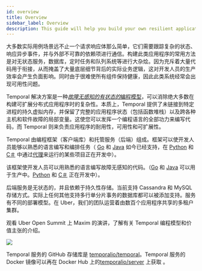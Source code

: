 ```yaml
---
id: overview
title: Overview
sidebar_label: Overview
description: This guide will help you build your own resilient applications using Temporal Workflow as Code™
---
```


大多数实际用例场景远不止一个请求响应体那么简单，它们需要跟踪复杂的状态、响应异步事件，并与外部不可靠的依赖项进行通信。构建此类应用程序的常用方法是对无状态服务，数据库，定时任务和队列系统等进行大杂烩。因为充斥着大量代码用于衔接，从而掩盖了大量底层细节背后的实际业务逻辑，这对开发人员的生产效率会产生负面影响。同时由于很难使所有组件保持健康，因此此类系统经常会出现可用性问题。

Temporal 解决方案是一种[*故障无感知的有状态的*编程模型](https://docs.temporal.io/docs/workflows/)，可以消除绝大多数在构建可扩展分布式应用程序时的复杂性。本质上，Temporal 提供了未链接到特定进程的持久虚拟内存，并保留了完整的应用程序状态（包括函数堆栈）以及跨各种主机和软件故障的局部变量。这使您可以发挥一个编程语言的全部功力来编写代码，而 Temporal 则来负责应用程序的耐用性，可用性和可扩展性。

Temporal 由编程框架（客户端库）和托管服务（后端）组成。框架可以使开发人员能够以熟悉的语言编写和编排任务（ [Go](https://github.com/temporalio/temporal-go-sdk/) 和 [Java](https://github.com/temporalio/temporal-java-sdk) 如今已经支持，在 [Python](https://github.com/firdaus/cadence-python) 和  [C＃](https://github.com/nforgeio/neonKUBE/tree/master/Lib/Neon.Cadence) 中通过[代理](https://github.com/nforgeio/neonKUBE/tree/master/Go/src/github.com/loopieio/cadence-proxy)来运行的某些项目正在开发中）。

该框架使开发人员可以用熟悉的语言编写故障无感知的代码。（[Go](https://github.com/temporalio/temporal-go-sdk/) 和 [Java](https://github.com/temporalio/temporal-java-sdk) 可以用于生产中。[Python](https://github.com/firdaus/cadence-python) 和 [C＃](https://github.com/nforgeio/neonKUBE/tree/master/Lib/Neon.Cadence) 正在开发中）。

后端服务是无状态的，并且依赖于持久性存储。当前支持 Cassandra 和 MySQL 存储方式。实际上任何其他支持多行单分片事务的数据库都可以被添加支持。服务有不同的部署模型。在 Uber，我们的团队运营着由数百个应用程序共享的多租户集群。

观看 Uber Open Summit 上 Maxim 的演讲，了解有关 Temporal 编程模型和价值主张的介绍。

[![](https://res.cloudinary.com/marcomontalbano/image/upload/v1603718168/video_to_markdown/images/youtube--llmsBGKOuWI-c05b58ac6eb4c4700831b2b3070cd403.jpg)](https://www.youtube.com/embed/llmsBGKOuWI "")

Temporal 服务的 GitHub 存储库是 [temporalio/temporal](https://github.com/temporalio/temporal)。Temporal 服务的 Docker 镜像可以再在 Docker Hub 上的[temporalio/server](https://hub.docker.com/r/temporalio/server) 上获取 。

